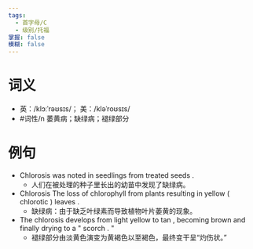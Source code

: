 ```yaml
---
tags:
  - 首字母/C
  - 级别/托福
掌握: false
模糊: false
---
```

# 词义
- 英：/klɔːˈrəʊsɪs/； 美：/kləˈroʊsɪs/
- #词性/n  萎黄病；缺绿病；褪绿部分
# 例句
- Chlorosis was noted in seedlings from treated seeds .
	- 人们在被处理的种子里长出的幼苗中发现了缺绿病。
- Chlorosis The loss of chlorophyll from plants resulting in yellow ( chlorotic ) leaves .
	- 缺绿病：由于缺乏叶绿素而导致植物叶片萎黄的现象。
- The chlorosis develops from light yellow to tan , becoming brown and finally drying to a " scorch . "
	- 褪绿部分由淡黄色演变为黄褐色以至褐色，最终变干呈“灼伤状。”
